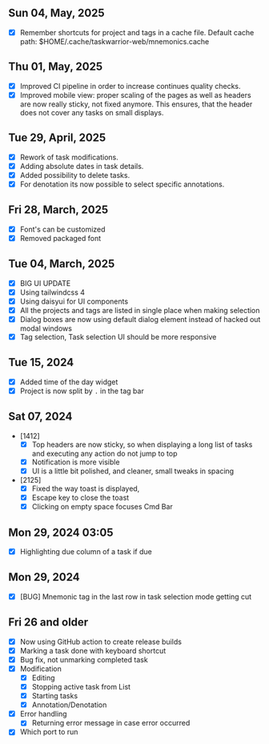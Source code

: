 ## Sun 04, May, 2025
- [x] Remember shortcuts for project and tags in a cache file.
  Default cache path: $HOME/.cache/taskwarrior-web/mnemonics.cache

## Thu 01, May, 2025
- [x] Improved CI pipeline in order to increase continues quality checks.
- [x] Improved mobile view: proper scaling of the pages as well as headers are now really sticky, not fixed anymore. This ensures, that the header does not cover any tasks on small displays.

## Tue 29, April, 2025
- [x] Rework of task modifications.
- [x] Adding absolute dates in task details.
- [x] Added possibility to delete tasks.
- [x] For denotation its now possible to select specific annotations.

## Fri 28, March, 2025
- [x] Font's can be customized
- [x] Removed packaged font

## Tue 04, March, 2025

- [x] BIG UI UPDATE
- [x] Using tailwindcss 4
- [x] Using daisyui for UI components
- [x] All the projects and tags are listed in single place when making selection
- [x] Dialog boxes are now using default dialog element instead of hacked out modal windows
- [x] Tag selection, Task selection UI should be more responsive 

## Tue 15, 2024

- [x] Added time of the day widget
- [x] Project is now split by `.` in the tag bar

## Sat 07, 2024
- [1412]
  - [x] Top headers are now sticky, so when displaying a long list of tasks and executing any action do not jump to top
  - [x] Notification is more visible
  - [x] UI is a little bit polished, and cleaner, small tweaks in spacing
- [2125]
  - [x] Fixed the way toast is displayed,
  - [x] Escape key to close the toast
  - [x] Clicking on empty space focuses Cmd Bar

## Mon 29, 2024 03:05
- [x] Highlighting due column of a task if due

## Mon 29, 2024
- [x] [BUG] Mnemonic tag in the last row in task selection mode getting cut

## Fri 26 and older
- [x] Now using GitHub action to create release builds
- [x] Marking a task done with keyboard shortcut
- [x] Bug fix, not unmarking completed task
- [x] Modification
  - [x] Editing
  - [x] Stopping active task from List
  - [x] Starting tasks
  - [x] Annotation/Denotation
- [x] Error handling
  - [x] Returning error message in case error occurred
- [x] Which port to run
